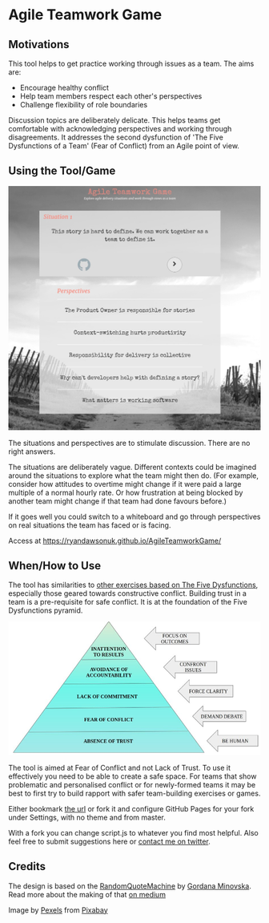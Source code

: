 # Agile Teamwork Game

## Motivations

This tool helps to get practice working through issues as a team. The aims are:

* Encourage healthy conflict
* Help team members respect each other's perspectives
* Challenge flexibility of role boundaries

Discussion topics are deliberately delicate. This helps teams get comfortable with acknowledging perspectives and working through disagreements. It addresses the second dysfunction of 'The Five Dysfunctions of a Team' (Fear of Conflict) from an Agile point of view.

## Using the Tool/Game

![Snapshot Image](images/final.jpg)

The situations and perspectives are to stimulate discussion. There are no right answers. 

The situations are deliberately vague. Different contexts could be imagined around the situations to explore what the team might then do. (For example, consider how attitudes to overtime might change if it were paid a large multiple of a normal hourly rate. Or how frustration at being blocked by another team might change if that team had done favours before.)

If it goes well you could switch to a whiteboard and go through perspectives on real situations the team has faced or is facing.

Access at https://ryandawsonuk.github.io/AgileTeamworkGame/

## When/How to Use

The tool has similarities to [other exercises based on The Five Dysfunctions](https://buscreative.blogspot.com/2017/03/overcoming-five-dysfunctions-of-team.html), especially those geared towards constructive conflict. Building trust in a team is a pre-requisite for safe conflict. It is at the foundation of the Five Dysfunctions pyramid.

![Snapshot Image](images/fivedysfunctionsdiagram.jpg)

The tool is aimed at Fear of Conflict and not Lack of Trust. To use it effectively you need to be able to create a safe space. For teams that show problematic and personalised conflict or for newly-formed teams it may be best to first try to build rapport with safer team-building exercises or games.

Either bookmark [the url](https://ryandawsonuk.github.io/AgileTeamworkGame/) or fork it and configure GitHub Pages for your fork under Settings, with no theme and from master.

With a fork you can change script.js to whatever you find most helpful. Also feel free to submit suggestions here or [contact me on twitter](https://twitter.com/ryandawsongb).

## Credits

The design is based on the [RandomQuoteMachine](https://github.com/gminovska/RandomQuoteMachine) by [Gordana Minovska](https://github.com/gminovska). Read more about the making of that [on medium](https://medium.com/@allsavant/how-i-made-random-quote-machine-dd2933360c95) 

Image by [Pexels](https://pixabay.com/users/Pexels-2286921/?utm_source=link-attribution&amp;utm_medium=referral&amp;utm_campaign=image&amp;utm_content=1835847) from [Pixabay](https://pixabay.com/?utm_source=link-attribution&amp;utm_medium=referral&amp;utm_campaign=image&amp;utm_content=1835847)
